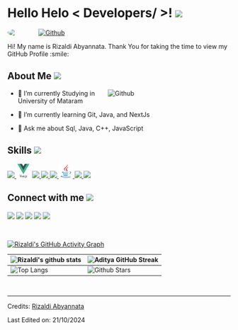 <h1> Hello Helo < Developers/ >! <img src = "https://raw.githubusercontent.com/MartinHeinz/MartinHeinz/master/wave.gif" width = 30px> </h1>
<p align='center'>
</p>


<img src="https://avatars.githubusercontent.com/u/113687598?s=400 u=6a8d8769c24f767554eac076c704f5aef0e04632&v=4" width="50" style="border-radius:50%; margin-right:20px;" align="left"/>


[![Github](https://img.shields.io/github/followers/rizaldiabyannata?label=Follow&style=social)](https://github.com/rizaldiabyannata)

<p size='20px'> Hi! My name is Rizaldi Abyannata. Thank You for taking the time to view my GitHub Profile :smile: 
</p>

<h2> About Me <img src = "https://media0.giphy.com/media/KDDpcKigbfFpnejZs6/giphy.gif?cid=ecf05e47oy6f4zjs8g1qoiystc56cu7r9tb8a1fe76e05oty&rid=giphy.gif" width = 100px></h2>

<img width="55%" align="right" alt="Github" src="https://raw.githubusercontent.com/onimur/.github/master/.resources/git-header.svg" />

- 🔭 I’m currently Studying in University of Mataram
  
- 🌱 I’m currently learning Git, Java, and NextJs
  
- 💬 Ask me about Sql, Java, C++, JavaScript


<h2> Skills <img src = "https://media2.giphy.com/media/QssGEmpkyEOhBCb7e1/giphy.gif?cid=ecf05e47a0n3gi1bfqntqmob8g9aid1oyj2wr3ds3mg700bl&rid=giphy.gif" width = 32px> </h2>
<a href= https://github.com/rizaldiabyannata?tab=repositories&q=&type=&language=python&sort= > <img width ='32px' src ='https://raw.githubusercontent.com/rahulbanerjee26/githubAboutMeGenerator/main/icons/python.svg'> </a>
<a href=https://github.com/rizaldiabyannata?tab=repositories&q=&type=&language=vue&sort= > <img src='https://raw.githubusercontent.com/devicons/devicon/master/icons/vuejs/vuejs-original-wordmark.svg' width='32px' /></a>
<a href= https://github.com/rizaldiabyannata?tab=repositories&q=&type=&language=reactjs&sort= > <img width ='32px' src ='https://raw.githubusercontent.com/rahulbanerjee26/githubAboutMeGenerator/main/icons/reactjs.svg'> </a>
<a href= https://github.com/rizaldiabyannata?tab=repositories&q=&type=&language=javascript&sort= > <img width ='32px' src ='https://raw.githubusercontent.com/rahulbanerjee26/githubAboutMeGenerator/main/icons/javascript.svg'> </a>
<a href= https://github.com/rizaldiabyannata?tab=repositories&q=&type=&language=cpp&sort= > <img width ='32px' src ='https://raw.githubusercontent.com/rahulbanerjee26/githubAboutMeGenerator/main/icons/cpp.svg'> </a>
<a href= https://github.com/rizaldiabyannata?tab=repositories&q=&type=&language=java&sort= > <img width ='32px' src ='https://raw.githubusercontent.com/devicons/devicon/master/icons/java/java-original.svg'> </a>
<a href= https://github.com/rizaldiabyannata?tab=repositories&q=&type=&language=css&sort= > <img width ='32px' src ='https://raw.githubusercontent.com/rahulbanerjee26/githubAboutMeGenerator/main/icons/css.svg'> </a>
<a href= https://github.com/rizaldiabyannata?tab=repositories&q=&type=&language=html&sort= > <img width ='32px' src ='https://raw.githubusercontent.com/rahulbanerjee26/githubAboutMeGenerator/main/icons/html.svg'> </a>


<h2> Connect with me <img src='https://raw.githubusercontent.com/ShahriarShafin/ShahriarShafin/main/Assets/handshake.gif' width="100px"> </h2>
<a href = 'https://www.linkedin.com/in/aditya-deshmukh-561a371a8'> <img width = '32px' align= 'center' src="https://raw.githubusercontent.com/rahulbanerjee26/githubAboutMeGenerator/main/icons/linked-in-alt.svg"/></a> 
<a href = 'https://www.twitter.com/NoobCoder07'> <img width = '32px' align= 'center' src="https://raw.githubusercontent.com/rahulbanerjee26/githubAboutMeGenerator/main/icons/twitter.svg"/></a> 
<a href = 'https://medium.com/@adityadeshmukh7350'> <img width = '32px' align= 'center' src="https://raw.githubusercontent.com/rahulbanerjee26/githubAboutMeGenerator/main/icons/medium.svg"/></a> 
<a href = 'http://rizaldiabyannata.me/'> <img width = '32px' align= 'center' src="https://raw.githubusercontent.com/rahulbanerjee26/githubAboutMeGenerator/main/icons/portfolio.png"/></a> 
<a href = 'https://www.github.com/rizaldiabyannata'> <img width = '32px' align= 'center' src="https://raw.githubusercontent.com/rahulbanerjee26/githubAboutMeGenerator/main/icons/github.svg"/></a>
  
<br>
<br>
  <br>
  
[![Rizaldi's GitHub Activity Graph](https://activity-graph.herokuapp.com/graph?username=rizaldiabyannata&theme=tokyonight)](https://git.io/praveenscience)

| ![Rizaldi's github stats](https://github-readme-stats.vercel.app/api?username=rizaldiabyannata&show_icons=true&theme=tokyonight) | ![Aditya GitHub Streak](https://github-readme-streak-stats.herokuapp.com/?user=rizaldiabyannata&theme=tokyonight) |
| --- | --- |
| ![Top Langs](https://github-readme-stats.vercel.app/api/top-langs/?username=rizaldiabyannata&theme=tokyonight) | ![Github Stars](https://github-readme-stats.vercel.app/api?username=rizaldiabyannata&show_icons=true&locale=en&count_private=true&hide_rank=true&custom_title=My%20GitHub%20Stats&disable_animations=true&theme=tokyonight) |

<br>


-----
Credits: [Rizaldi Abyannata](https://github.com/rizaldiabyannata)

Last Edited on: 21/10/2024
